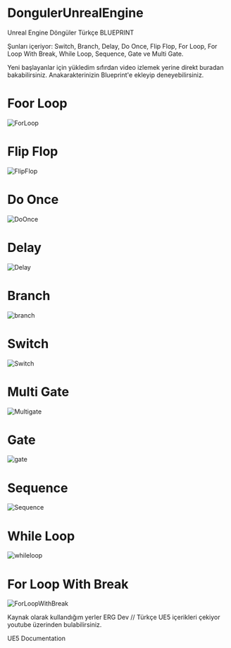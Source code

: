 # DongulerUnrealEngine
Unreal Engine Döngüler Türkçe BLUEPRINT

Şunları içeriyor: Switch, Branch, Delay, Do Once, Flip Flop, For Loop, For Loop With Break, While Loop, Sequence, Gate ve Multi Gate.

Yeni başlayanlar için yükledim sıfırdan video izlemek yerine direkt buradan bakabilirsiniz. Anakarakterinizin Blueprint'e ekleyip deneyebilirsiniz.

# Foor Loop
![ForLoop](https://github.com/user-attachments/assets/9842832d-f7e6-4203-87bf-ad9e309884ff)
# Flip Flop
![FlipFlop](https://github.com/user-attachments/assets/e26ceb1f-9f69-42db-8807-be45435a6531)
# Do Once
![DoOnce](https://github.com/user-attachments/assets/a87833e5-a5c1-4301-86d0-7397a31cbdb4)
# Delay
![Delay](https://github.com/user-attachments/assets/cc459bff-38a1-4079-a4eb-7b9f75dc9c74)
# Branch
![branch](https://github.com/user-attachments/assets/71d93945-9ab2-47c1-ad55-46d5573d4253)
# Switch 
![Switch](https://github.com/user-attachments/assets/42040f78-b4cf-49bb-a4e0-6b9903833574)
# Multi Gate
![Multigate](https://github.com/user-attachments/assets/97cd8d20-0d4a-41f8-be07-9b48efc9ace9)
# Gate
![gate](https://github.com/user-attachments/assets/a4341449-657a-478d-b65f-c2374e249098)
# Sequence
![Sequence](https://github.com/user-attachments/assets/e9f10632-c356-4ee5-b126-ffdac1caf76f)
# While Loop
![whileloop](https://github.com/user-attachments/assets/d193ea7b-5498-40d3-b6bc-5c53c70a6e21)
# For Loop With Break
![ForLoopWithBreak](https://github.com/user-attachments/assets/fd494f09-57f5-4fc2-adb4-4e7f60451b23)

Kaynak olarak kullandığım yerler
ERG Dev // Türkçe UE5 içerikleri çekiyor youtube üzerinden bulabilirsiniz.

UE5 Documentation
